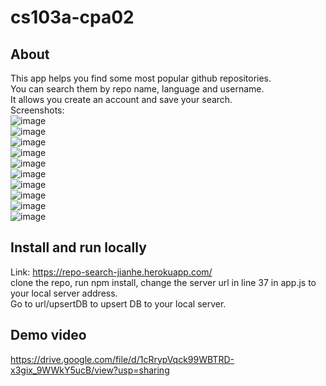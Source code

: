 # cs103a-cpa02
## About
This app helps you find some most popular github repositories.  
You can search them by repo name, language and username.  
It allows you create an account and save your search.  
Screenshots:  
![image](https://i.postimg.cc/C5hJ0WGz/Screen-Shot-2022-05-05-at-7-50-34-PM.png)  
![image](https://i.postimg.cc/RVbGrpNZ/Screen-Shot-2022-05-05-at-7-50-52-PM.png)  
![image](https://i.postimg.cc/VsgDgkwM/Screen-Shot-2022-05-05-at-7-50-56-PM.png)  
![image](https://i.postimg.cc/G2QJXqWr/Screen-Shot-2022-05-05-at-7-51-13-PM.png)  
![image](https://i.postimg.cc/VNXFCY4J/Screen-Shot-2022-05-05-at-7-51-21-PM.png)  
![image](https://i.postimg.cc/T1t03C0Q/Screen-Shot-2022-05-05-at-7-51-32-PM.png)  
![image](https://i.postimg.cc/HkczT0y4/Screen-Shot-2022-05-05-at-7-51-37-PM.png)  
![image](https://i.postimg.cc/wTBFGYxr/Screen-Shot-2022-05-05-at-7-51-45-PM.png)  
![image](https://i.postimg.cc/qvPLqtcf/Screen-Shot-2022-05-05-at-7-52-08-PM.png)  
![image](https://i.postimg.cc/B6sB5dwM/Screen-Shot-2022-05-05-at-7-52-14-PM.png)  

## Install and run locally
Link: https://repo-search-jianhe.herokuapp.com/  
clone the repo, run npm install, change the server url in line 37 in app.js to your local server address.  
Go to url/upsertDB to upsert DB to your local server.

## Demo video
https://drive.google.com/file/d/1cRrypVqck99WBTRD-x3gix_9WWkY5ucB/view?usp=sharing
